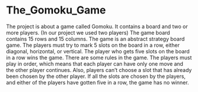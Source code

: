 # The_Gomoku_Game
The project is about a game called Gomoku. It contains a board and two or more players. (In our project we used two players)
The game board contains 15 rows and 15 columns. The game is an abstract strategy board game. The players must try to mark 5 slots on the board in a row, either diagonal, horizontal, or vertical. The player who gets five slots on the board in a row wins the game. There are some rules in the game. The players must play in order, which means that each player can have only one move and the other player continues. Also, players can’t choose a slot that has already been chosen by the other player. If all the slots are chosen by the players, and either of the players have gotten five in a row, the game has no winner.
